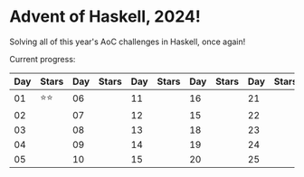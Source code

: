 # Advent of Haskell, 2024!

Solving all of this year's AoC challenges in Haskell, once again!

Current progress:

|Day|Stars|Day|Stars|Day|Stars|Day|Stars|Day|Stars|
|---|---|---|---|---|---|---|---|---|---|
|01|⭐️⭐️|06||11||16||21||
|02||07||12||15||22||
|03||08||13||18||23||
|04||09||14||19||24||
|05||10||15||20||25||

